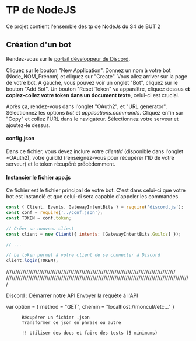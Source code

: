 # TP de NodeJS

Ce projet contient l'ensemble des tp de NodeJs du S4 de BUT 2

## Création d'un bot
Rendez-vous sur le [portail développeur de Discord](https://discord.com/developers/applications).

Cliquez sur le bouton "New Application". Donnez un nom à votre bot (Node_NOM_Prénom) et cliquez sur "Create".
Vous allez arriver sur la page de votre bot. A gauche, vous pouvez voir un onglet "Bot", cliquez sur le bouton "Add Bot". Un bouton "Reset Token" va apparaître, cliquez dessus **et copiez-collez votre token dans un document texte**, celui-ci est crucial.

Après ça, rendez-vous dans l'onglet "OAuth2", et "URL generator". Sélectionnez les options *bot* et *applications.commands*. Cliquez enfin sur "Copy" et collez l'URL dans le navigateur. Sélectionnez votre serveur et ajoutez-le dessus.


#### config.json
Dans ce fichier, vous devez inclure votre *clientId* (disponible dans l'onglet *OAuth2), votre guildId (renseignez-vous pour récupérer l'ID de votre serveur) et le token récupéré précédemment.


#### Instancier le fichier app.js
Ce fichier est le fichier principal de votre bot. C'est dans celui-ci que votre bot est instancié et que celui-ci sera capable d'appeler les commandes.

```javascript
const { Client, Events, GatewayIntentBits } = require('discord.js');
const conf = require('../conf.json');
const TOKEN = conf.token;

// Créer un nouveau client
const client = new Client({ intents: [GatewayIntentBits.Guilds] });

// ...

// Le token permet à votre client de se connecter à Discord
client.login(TOKEN);
```


////////////////////////////////////////////////////////////////////////////////////////////
////////////////////////////////////////////////////////////////////////////////////////////////////

Discord : Démarrer notre API
          Envoyer la requête à l'API
          
var option = {
    method = "GET",
    chemin = "localhost://moncul//etc..."
}

          Récupérer un fichier .json
          Transformer ce json en phrase ou autre

          !! Utiliser des docs et faire des tests (5 minimums)
